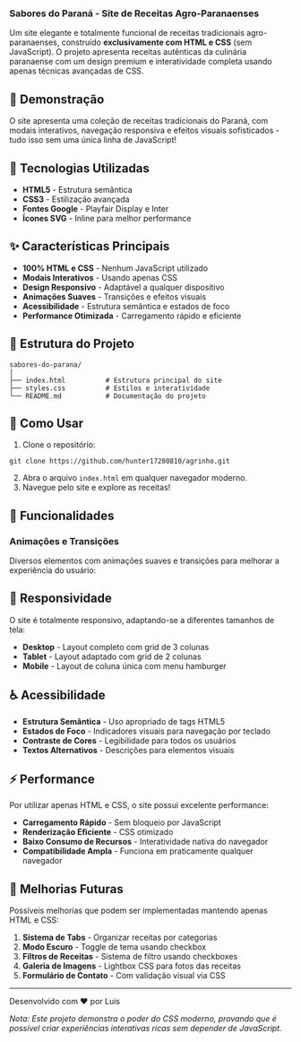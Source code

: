 ### Sabores do Paraná - Site de Receitas Agro-Paranaenses





Um site elegante e totalmente funcional de receitas tradicionais agro-paranaenses, construído **exclusivamente com HTML e CSS** (sem JavaScript). O projeto apresenta receitas autênticas da culinária paranaense com um design premium e interatividade completa usando apenas técnicas avançadas de CSS.

## 🌟 Demonstração

O site apresenta uma coleção de receitas tradicionais do Paraná, com modais interativos, navegação responsiva e efeitos visuais sofisticados - tudo isso sem uma única linha de JavaScript!

## 🚀 Tecnologias Utilizadas

- **HTML5** - Estrutura semântica
- **CSS3** - Estilização avançada
- **Fontes Google** - Playfair Display e Inter
- **Ícones SVG** - Inline para melhor performance


## ✨ Características Principais

- **100% HTML e CSS** - Nenhum JavaScript utilizado
- **Modais Interativos** - Usando apenas CSS
- **Design Responsivo** - Adaptável a qualquer dispositivo
- **Animações Suaves** - Transições e efeitos visuais
- **Acessibilidade** - Estrutura semântica e estados de foco
- **Performance Otimizada** - Carregamento rápido e eficiente

## 📂 Estrutura do Projeto

```plaintext
sabores-do-parana/
│
├── index.html          # Estrutura principal do site
├── styles.css          # Estilos e interatividade
└── README.md           # Documentação do projeto
```

## 🔧 Como Usar

1. Clone o repositório:

```shellscript
git clone https://github.com/hunter17280810/agrinho.git
```


2. Abra o arquivo `index.html` em qualquer navegador moderno.
3. Navegue pelo site e explore as receitas!

## 🎯 Funcionalidades

### Animações e Transições

Diversos elementos com animações suaves e transições para melhorar a experiência do usuário:

## 📱 Responsividade

O site é totalmente responsivo, adaptando-se a diferentes tamanhos de tela:

- **Desktop** - Layout completo com grid de 3 colunas
- **Tablet** - Layout adaptado com grid de 2 colunas
- **Mobile** - Layout de coluna única com menu hamburger

## ♿ Acessibilidade

- **Estrutura Semântica** - Uso apropriado de tags HTML5
- **Estados de Foco** - Indicadores visuais para navegação por teclado
- **Contraste de Cores** - Legibilidade para todos os usuários
- **Textos Alternativos** - Descrições para elementos visuais


## ⚡ Performance

Por utilizar apenas HTML e CSS, o site possui excelente performance:

- **Carregamento Rápido** - Sem bloqueio por JavaScript
- **Renderização Eficiente** - CSS otimizado
- **Baixo Consumo de Recursos** - Interatividade nativa do navegador
- **Compatibilidade Ampla** - Funciona em praticamente qualquer navegador


## 🔮 Melhorias Futuras

Possíveis melhorias que podem ser implementadas mantendo apenas HTML e CSS:

1. **Sistema de Tabs** - Organizar receitas por categorias
2. **Modo Escuro** - Toggle de tema usando checkbox
3. **Filtros de Receitas** - Sistema de filtro usando checkboxes
4. **Galeria de Imagens** - Lightbox CSS para fotos das receitas
5. **Formulário de Contato** - Com validação visual via CSS

---

Desenvolvido com ❤️ por Luis

*Nota: Este projeto demonstra o poder do CSS moderno, provando que é possível criar experiências interativas ricas sem depender de JavaScript.*
